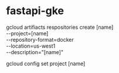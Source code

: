 # fastapi-gke

gcloud artifiacts respositories create [name] \
 --project=[name] \
 --repository-format=docker \
 --location=us-west1 \
 --description="[name]"

gcloud config set project [name]
